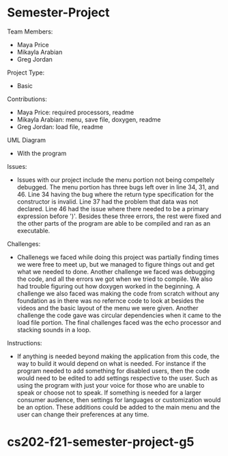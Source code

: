 # Semester-Project

Team Members: 
- Maya Price
- Mikayla Arabian
- Greg Jordan

Project Type:
- Basic

Contributions:
- Maya Price: required processors, readme
- Mikayla Arabian: menu, save file, doxygen, readme
- Greg Jordan: load file, readme

UML Diagram
- With the program

Issues:
- Issues with our project include the menu portion not being compeltely debugged. The menu portion has three bugs left over in line 34, 31, and 46. Line 34 having the bug where the return type specification for the constructor is invalid. Line 37 had the problem that data was not declared. Line 46 had the issue where there needed to be a primary expression before ')'. Besides these three errors, the rest were fixed and the other parts of the program are able to be compiled and ran as an executable.

Challenges:
- Challenegs we faced while doing this project was partially finding times we were free to meet up, but we managed to figure things out and get what we needed to done. Another challenge we faced was debugging the code, and all the errors we got when we tried to compile. We also had trouble figuring out how doxygen worked in the beginning. A challenge we also faced was making the code from scratch without any foundation as in there was no refernce code to look at besides the videos and the basic layout of the menu we were given. Another challenge the code gave was circular dependencies when it came to the load file portion. The final challenges faced was the echo processor and stacking sounds in a loop.

Instructions:
- If anything is needed beyond making the application from this code, the way to build it would depend on what is needed. For instance if the program needed to add something for disabled users, then the code would need to be edited to add settings respective to the user. Such as using the program with just your voice for those who are unable to speak or choose not to speak. If something is needed for a larger consumer audience, then settings for languages or customization would be an option. These additions could be added to the main menu and the user can change their preferences at any time.
# cs202-f21-semester-project-g5

